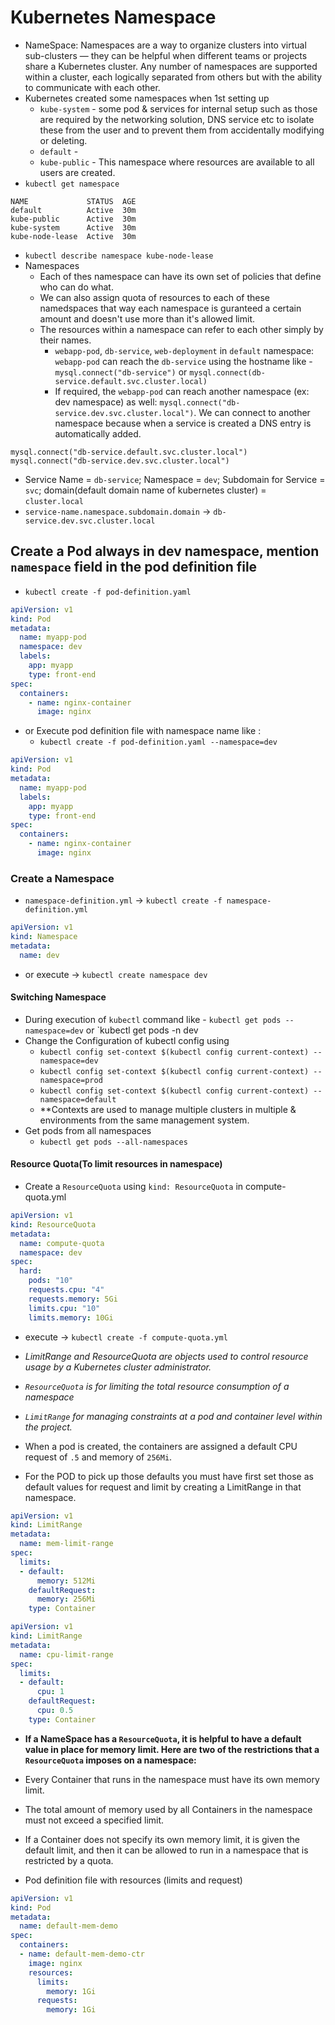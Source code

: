 # Kubernetes Namespace

- NameSpace: Namespaces are a way to organize clusters into virtual sub-clusters — they can be helpful when different teams or projects share a Kubernetes cluster. Any number of namespaces are supported within a cluster, each logically separated from others but with the ability to communicate with each other.
- Kubernetes created some namespaces when 1st setting up
  - `kube-system` - some pod & services for internal setup such as those are required by the networking solution, DNS service etc to isolate these from the user and to prevent them from accidentally modifying or deleting.
  - `default` -
  - `kube-public` - This namespace where resources are available to all users are created.
- `kubectl get namespace`

```console
NAME             STATUS  AGE
default          Active  30m
kube-public      Active  30m
kube-system      Active  30m
kube-node-lease  Active  30m
```

- `kubectl describe namespace kube-node-lease`
- Namespaces
  - Each of thes namespace can have its own set of policies that define who can do what.
  - We can also assign quota of resources to each of these namedspaces that way each namespace is guranteed a certain amount and doesn't use more than it's allowed limit.
  - The resources within a namespace can refer to each other simply by their names.
    - `webapp-pod`, `db-service`, `web-deployment` in `default` namespace: `webapp-pod` can reach the `db-service` using the hostname like - `mysql.connect("db-service")` or `mysql.connect(db-service.default.svc.cluster.local)`
    - If required, the `webapp-pod` can reach another namespace (ex: dev namespace) as well: `mysql.connect("db-service.dev.svc.cluster.local")`. We can connect to another namespace because when a service is created a DNS entry is automatically added.

```console
mysql.connect("db-service.default.svc.cluster.local")
mysql.connect("db-service.dev.svc.cluster.local")
```

- Service Name = `db-service`; Namespace = `dev`; Subdomain for Service = `svc`; domain(default domain name of kubernetes cluster) = `cluster.local`
- `service-name.namespace.subdomain.domain` -> `db-service.dev.svc.cluster.local`

## Create a Pod always in dev namespace, mention `namespace` field in the pod definition file

- `kubectl create -f pod-definition.yaml`

```yaml
apiVersion: v1
kind: Pod
metadata:
  name: myapp-pod
  namespace: dev
  labels:
    app: myapp
    type: front-end
spec:
  containers:
    - name: nginx-container
      image: nginx
```

- or Execute pod definition file with namespace name like :
  - `kubectl create -f pod-definition.yaml --namespace=dev`

```yaml
apiVersion: v1
kind: Pod
metadata:
  name: myapp-pod
  labels:
    app: myapp
    type: front-end
spec:
  containers:
    - name: nginx-container
      image: nginx
```

### Create a Namespace

- `namespace-definition.yml` -> `kubectl create -f namespace-definition.yml`

```yml
apiVersion: v1
kind: Namespace
metadata:
  name: dev
```

- or execute -> `kubectl create namespace dev`

#### Switching Namespace

- During execution of `kubectl` command like - `kubectl get pods --namespace=dev` or `kubectl get pods -n dev
- Change the Configuration of kubectl config using
  - `kubectl config set-context $(kubectl config current-context) --namespace=dev`
  - `kubectl config set-context $(kubectl config current-context) --namespace=prod`
  - `kubectl config set-context $(kubectl config current-context) --namespace=default`
  - **Contexts are used to manage multiple clusters in multiple & environments from the same management system.
- Get pods from all namespaces
  - `kubectl get pods --all-namespaces`

#### Resource Quota(To limit resources in namespace)

- Create a `ResourceQuota` using `kind: ResourceQuota` in compute-quota.yml

```yml
apiVersion: v1
kind: ResourceQuota
metadata:
  name: compute-quota
  namespace: dev
spec:
  hard:
    pods: "10"
    requests.cpu: "4"
    requests.memory: 5Gi
    limits.cpu: "10"
    limits.memory: 10Gi
```

- execute -> `kubectl create -f compute-quota.yml`
- *LimitRange and ResourceQuota are objects used to control resource usage by a Kubernetes cluster administrator.*
- *`ResourceQuota` is for limiting the total resource consumption of a namespace*
- *`LimitRange` for managing constraints at a pod and container level within the project.*

- When a pod is created, the containers are assigned a default CPU request of `.5` and memory of `256Mi`.
- For the POD to pick up those defaults you must have first set those as default values for request and limit by creating a LimitRange in that namespace.

```yaml
apiVersion: v1
kind: LimitRange
metadata:
  name: mem-limit-range
spec:
  limits:
  - default:
      memory: 512Mi
    defaultRequest:
      memory: 256Mi
    type: Container
```

```yaml
apiVersion: v1
kind: LimitRange
metadata:
  name: cpu-limit-range
spec:
  limits:
  - default:
      cpu: 1
    defaultRequest:
      cpu: 0.5
    type: Container
```

- **If a NameSpace has a `ResourceQuota`, it is helpful to have a default value in place for memory limit. Here are two of the restrictions that a `ResourceQuota` imposes on a namespace:**
- Every Container that runs in the namespace must have its own memory limit.
- The total amount of memory used by all Containers in the namespace must not exceed a specified limit.
- If a Container does not specify its own memory limit, it is given the default limit, and then it can be allowed to run in a namespace that is restricted by a quota.

- Pod definition file with resources (limits and request)

```yaml
apiVersion: v1
kind: Pod
metadata:
  name: default-mem-demo
spec:
  containers:
  - name: default-mem-demo-ctr
    image: nginx
    resources:
      limits:
        memory: 1Gi
      requests:
        memory: 1Gi
```
